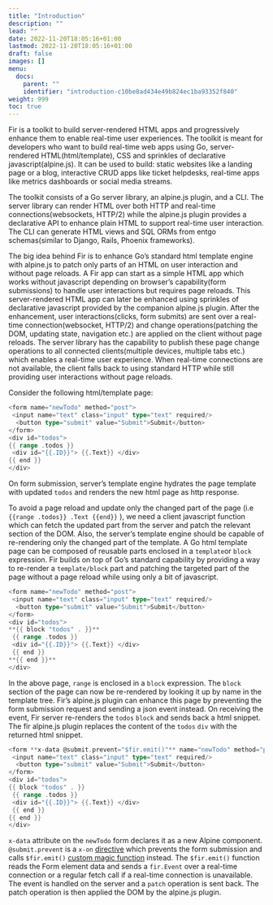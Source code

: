 ```yaml
---
title: "Introduction"
description: ""
lead: ""
date: 2022-11-20T18:05:16+01:00
lastmod: 2022-11-20T18:05:16+01:00
draft: false
images: []
menu:
  docs:
    parent: ""
    identifier: "introduction-c10be8ad434e49b824ec1ba93352f840"
weight: 999
toc: true
---
```


Fir is a toolkit to build server-rendered HTML apps and progressively enhance them to enable real-time user experiences. The toolkit is meant for developers who want to build real-time web apps using Go, server-rendered HTML(html/template), CSS and sprinkles of declarative javascript(alpine.js). It can be used to build: static websites like a landing page or a blog,  interactive CRUD apps like ticket helpdesks, real-time apps like metrics dashboards or social media streams.

The toolkit consists of a Go server library, an alpine.js plugin, and a CLI. The server library can render HTML over both HTTP and real-time connections(websockets, HTTP/2) while the alpine.js plugin provides a declarative API to enhance plain HTML to support real-time user interaction. The CLI can generate HTML views and SQL ORMs from entgo schemas(similar to Django, Rails, Phoenix frameworks).

The big idea behind Fir is to enhance Go’s standard html template engine with alpine.js to  patch only parts of an HTML on user interaction and without page reloads. A Fir app can start as a simple HTML app which works without javascript depending on browser’s capability(form submissions) to handle user interactions but requires page reloads. This server-rendered HTML app can later be enhanced using sprinkles of declarative javascript provided by the companion alpine.js plugin. After the enhancement, user interactions(clicks, form submits) are sent over a real-time connection(websocket, HTTP/2) and change operations(patching the DOM, updating state, navigation etc.) are applied on the client without page reloads. The server library has the capability to publish these page change operations to all connected clients(multiple devices, multiple tabs etc.) which enables a real-time user experience. When real-time connections are not available, the client falls back to using standard HTTP while still providing user interactions without page reloads.

Consider the following html/template page:

```go
<form name="newTodo" method="post">
 <input name="text" class="input" type="text" required/>
  <button type="submit" value="Submit">Submit</button>
</form>
<div id="todos">
{{ range .todos }}
 <div id="{{.ID}}"> {{.Text}} </div>
{{ end }}
</div>
```

On form submission, server’s template engine hydrates the page template with updated `todos` and renders the new html page as http response.

To avoid a page reload and update only the changed part of the page (i.e `{{range .todos}} .Text {{end}}` ), we need a client javascript function which can fetch the updated part from the server and patch the relevant section of the DOM. Also, the server’s template engine should be capable of re-rendering only the changed part of the template. A Go html template page can be composed of reusable parts enclosed in a `template`or `block` expression. Fir builds on top of Go’s standard capability by providing a way to re-render a `template/block` part and patching the targeted part of the page without a page reload while using only a bit of javascript.

```go
<form name="newTodo" method="post">
 <input name="text" class="input" type="text" required/>
  <button type="submit" value="Submit">Submit</button>
</form>
<div id="todos">
**{{ block "todos" . }}**
 {{ range .todos }}
 <div id="{{.ID}}"> {{.Text}} </div>
 {{ end }}
**{{ end }}**
</div>
```

In the above page, `range` is enclosed in a `block` expression. The `block` section of the page can now be re-rendered by looking it up by name in the template tree. Fir’s alpine.js plugin can enhance this page by preventing the form submission request and sending a json event instead. On receiving the event, Fir server re-renders the `todos` `block` and sends back a html snippet. The fir alpine.js plugin replaces the content of the `todos` `div`  with the returned html snippet.

```go
<form **x-data @submit.prevent="$fir.emit()"** name="newTodo" method="post">
 <input name="text" class="input" type="text" required/>
  <button type="submit" value="Submit">Submit</button>
</form>
<div id="todos">
{{ block "todos" . }}
 {{ range .todos }}
 <div id="{{.ID}}"> {{.Text}} </div>
 {{ end }}
{{ end }}
</div>
```

`x-data` attribute on the `newTodo` form declares it as a new Alpine component. `@submit.prevent` is a `x-on` [directive](https://alpinejs.dev/directives/on) which prevents the form submission and calls `$fir.emit()` [custom magic function](https://alpinejs.dev/advanced/extending#magic-functions) instead. The `$fir.emit()` function reads the Form element data and sends a `fir.Event` over a real-time connection or a regular fetch call if a real-time connection is unavailable. The event is handled on the server and a `patch` operation is sent back. The patch operation is then applied the DOM by the alpine.js plugin.
